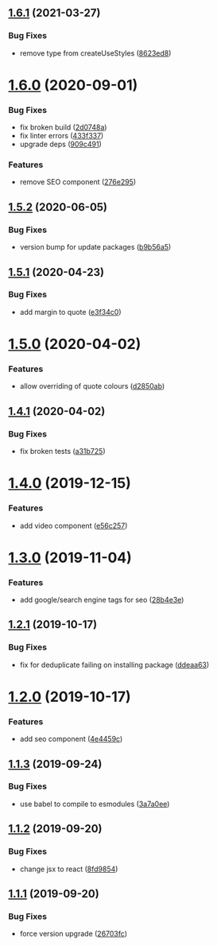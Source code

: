 ## [1.6.1](https://github.com/AnkurSheel/gatsby_shared_library/compare/v1.6.0...v1.6.1) (2021-03-27)


### Bug Fixes

* remove type from createUseStyles ([8623ed8](https://github.com/AnkurSheel/gatsby_shared_library/commit/8623ed8e6c5b8a062bcf5ca18ab5861a64cb7e4a))

# [1.6.0](https://github.com/AnkurSheel/gatsby_shared_library/compare/v1.5.2...v1.6.0) (2020-09-01)


### Bug Fixes

* fix broken build ([2d0748a](https://github.com/AnkurSheel/gatsby_shared_library/commit/2d0748a2447963a3ecbe773af5fea327b02843f3))
* fix linter errors ([433f337](https://github.com/AnkurSheel/gatsby_shared_library/commit/433f3376909c4348dafc708f0d6077fc4a94ede5))
* upgrade deps ([909c491](https://github.com/AnkurSheel/gatsby_shared_library/commit/909c491976b3e7945d97eb17cdcf16cf0d7c4f9e))


### Features

* remove SEO component ([276e295](https://github.com/AnkurSheel/gatsby_shared_library/commit/276e29571de3e5da9c07a8d6a1fd5017b3a6829f))

## [1.5.2](https://github.com/AnkurSheel/gatsby_shared_library/compare/v1.5.1...v1.5.2) (2020-06-05)


### Bug Fixes

* version bump for update packages ([b9b56a5](https://github.com/AnkurSheel/gatsby_shared_library/commit/b9b56a5d0dcddfae9ab637c13859e1cfcbae450f))

## [1.5.1](https://github.com/AnkurSheel/gatsby_shared_library/compare/v1.5.0...v1.5.1) (2020-04-23)


### Bug Fixes

* add margin to quote ([e3f34c0](https://github.com/AnkurSheel/gatsby_shared_library/commit/e3f34c073f42b86f9812ac06ca33963621005ad6))

# [1.5.0](https://github.com/AnkurSheel/gatsby_shared_library/compare/v1.4.1...v1.5.0) (2020-04-02)


### Features

* allow overriding of quote colours ([d2850ab](https://github.com/AnkurSheel/gatsby_shared_library/commit/d2850abc2cbad0b8648e51ccf5a1b7d38c389aaa))

## [1.4.1](https://github.com/AnkurSheel/gatsby_shared_library/compare/v1.4.0...v1.4.1) (2020-04-02)


### Bug Fixes

* fix broken tests ([a31b725](https://github.com/AnkurSheel/gatsby_shared_library/commit/a31b7253939aff876ba246478193c71624ff05a5))

# [1.4.0](https://github.com/AnkurSheel/gatsby_shared_library/compare/v1.3.0...v1.4.0) (2019-12-15)


### Features

* add video component ([e56c257](https://github.com/AnkurSheel/gatsby_shared_library/commit/e56c2574202d58ab5bb5d263f6d399c8fb0ba679))

# [1.3.0](https://github.com/AnkurSheel/gatsby_shared_library/compare/v1.2.1...v1.3.0) (2019-11-04)


### Features

* add google/search engine tags for seo ([28b4e3e](https://github.com/AnkurSheel/gatsby_shared_library/commit/28b4e3e))

## [1.2.1](https://github.com/AnkurSheel/gatsby_shared_library/compare/v1.2.0...v1.2.1) (2019-10-17)


### Bug Fixes

* fix for deduplicate failing on installing package ([ddeaa63](https://github.com/AnkurSheel/gatsby_shared_library/commit/ddeaa63))

# [1.2.0](https://github.com/AnkurSheel/gatsby_shared_library/compare/v1.1.3...v1.2.0) (2019-10-17)


### Features

* add seo component ([4e4459c](https://github.com/AnkurSheel/gatsby_shared_library/commit/4e4459c))

## [1.1.3](https://github.com/AnkurSheel/gatsby_shared_library/compare/v1.1.2...v1.1.3) (2019-09-24)


### Bug Fixes

* use babel to compile to esmodules ([3a7a0ee](https://github.com/AnkurSheel/gatsby_shared_library/commit/3a7a0ee))

## [1.1.2](https://github.com/AnkurSheel/gatsby_shared_library/compare/v1.1.1...v1.1.2) (2019-09-20)


### Bug Fixes

* change jsx to react ([8fd9854](https://github.com/AnkurSheel/gatsby_shared_library/commit/8fd9854))

## [1.1.1](https://github.com/AnkurSheel/gatsby_shared_library/compare/v1.1.0...v1.1.1) (2019-09-20)


### Bug Fixes

* force version upgrade ([26703fc](https://github.com/AnkurSheel/gatsby_shared_library/commit/26703fc))
